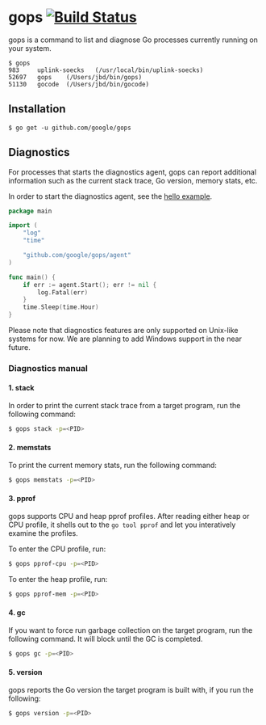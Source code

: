 # gops [![Build Status](https://travis-ci.org/google/gops.svg?branch=master)](https://travis-ci.org/google/gops)

gops is a command to list and diagnose Go processes currently running on your system.

```
$ gops
983     uplink-soecks	(/usr/local/bin/uplink-soecks)
52697   gops	(/Users/jbd/bin/gops)
51130   gocode	(/Users/jbd/bin/gocode)
```

## Installation

```
$ go get -u github.com/google/gops
```

## Diagnostics

For processes that starts the diagnostics agent, gops can report
additional information such as the current stack trace, Go version, memory
stats, etc.

In order to start the diagnostics agent, see the [hello example](https://github.com/google/gops/blob/master/examples/hello/main.go).

``` go
package main

import (
	"log"
	"time"

	"github.com/google/gops/agent"
)

func main() {
	if err := agent.Start(); err != nil {
		log.Fatal(err)
	}
	time.Sleep(time.Hour)
}
```

Please note that diagnostics features are only supported on Unix-like systems for now.
We are planning to add Windows support in the near future.

### Diagnostics manual


#### 1. stack

In order to print the current stack trace from a target program, run the following command:

```sh
$ gops stack -p=<PID>

```

#### 2. memstats

To print the current memory stats, run the following command:

```sh
$ gops memstats -p=<PID>
```

#### 3. pprof

gops supports CPU and heap pprof profiles. After reading either heap or CPU profile,
it shells out to the `go tool pprof` and let you interatively examine the profiles.

To enter the CPU profile, run:

```sh
$ gops pprof-cpu -p=<PID>
```

To enter the heap profile, run:

```sh
$ gops pprof-mem -p=<PID>
```

#### 4.  gc

If you want to force run garbage collection on the target program, run the following command.
It will block until the GC is completed.

```sh
$ gops gc -p=<PID>
```

#### 5. version

gops reports the Go version the target program is built with, if you run the following:

```sh
$ gops version -p=<PID>
```

